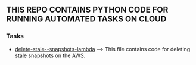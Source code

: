 ## THIS REPO CONTAINS PYTHON CODE FOR RUNNING AUTOMATED TASKS ON CLOUD

### Tasks
- [delete-stale--snapshots-lambda](https://github.com/IamSatya/python-boto3/blob/main/delete-stale--snapshots-lambda) --> This file contains code for deleting stale snapshots on the AWS.
